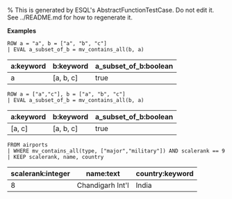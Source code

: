 % This is generated by ESQL's AbstractFunctionTestCase. Do not edit it. See ../README.md for how to regenerate it.

**Examples**

```esql
ROW a = "a", b = ["a", "b", "c"]
| EVAL a_subset_of_b = mv_contains_all(b, a)
```

| a:keyword | b:keyword | a_subset_of_b:boolean |
| --- | --- | --- |
| a | [a, b, c] | true |

```esql
ROW a = ["a","c"], b = ["a", "b", "c"]
| EVAL a_subset_of_b = mv_contains_all(b, a)
```

| a:keyword | b:keyword | a_subset_of_b:boolean |
| --- | --- | --- |
| [a, c] | [a, b, c] | true |

```esql
FROM airports
| WHERE mv_contains_all(type, ["major","military"]) AND scalerank == 9
| KEEP scalerank, name, country
```

| scalerank:integer | name:text | country:keyword |
| --- | --- | --- |
| 8 | Chandigarh Int'l | India |


